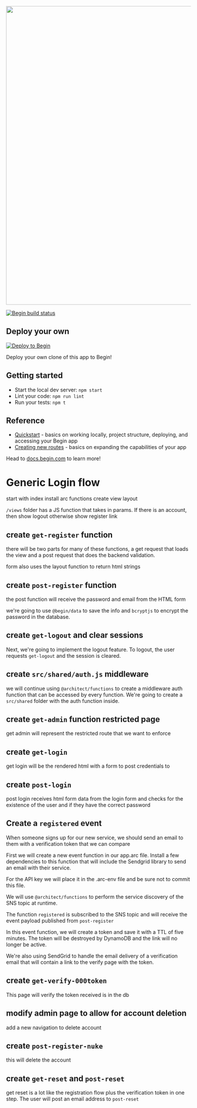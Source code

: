 <img src="https://static.begin.app/node-hello-world/readme-banner.png" width="813">

[![Begin build status](https://buildstatus.begin.app/run-s85/status.svg)](https://begin.com)

## Deploy your own

[![Deploy to Begin](https://static.begin.com/deploy-to-begin.svg)](https://begin.com/apps/create?template=https://github.com/begin-examples/node-hello-world)

Deploy your own clone of this app to Begin!

## Getting started

- Start the local dev server: `npm start`
- Lint your code: `npm run lint`
- Run your tests: `npm t`

## Reference

- [Quickstart](https://docs.begin.com/en/guides/quickstart/) - basics on working locally, project structure, deploying, and accessing your Begin app
- [Creating new routes](https://docs.begin.com/en/functions/creating-new-functions) - basics on expanding the capabilities of your app

Head to [docs.begin.com](https://docs.begin.com/) to learn more!

# Generic Login flow

start with index
install arc functions
create view layout

`/views` folder has a JS function that takes in params. If there is an account, then show logout otherwise show register link

## create `get-register` function
there will be two parts for many of these functions, a get request that loads the view and a post request that does the backend validation.

form also uses the layout function to return html strings

## create `post-register` function
the post function will receive the password and email from the HTML form

we're going to use `@begin/data` to save the info and `bcryptjs` to encrypt the password in the database.

## create `get-logout` and clear sessions
Next, we're going to implement the logout feature. To logout, the user requests `get-logout` and the session is cleared.

## create `src/shared/auth.js` middleware

we will continue using `@architect/functions` to create a middleware auth function that can be accessed by every function. We're going to create a `src/shared` folder with the auth function inside.


## create `get-admin` function restricted page
get admin will represent the restricted route that we want to enforce


## create `get-login`
get login will be the rendered html with a form to post credentials to

## create `post-login`

post login receives html form data from the login form and checks for the existence of the user and if they have the correct password

## Create a `registered` event

When someone signs up for our new service, we should send an email to them with a verification token that we can compare

First we will create a new event function in our app.arc file. Install a few dependencies to this function that will include the Sendgrid library to send an email with  their service.

For the API key we will place it in the .arc-env file and be sure not to commit this file.

We will use `@architect/functions` to perform the service discovery of the SNS topic at runtime.

The function `registered` is subscribed to the SNS topic and will receive the event payload published from `post-register`

In this event function, we will create a token and save it with a TTL of five minutes. The token will be destroyed by DynamoDB and the link will no longer be active.

We're also using SendGrid to handle the email delivery of a verification email that will contain a link to the verify page with the token.


## create `get-verify-000token`

This page will verify the token received is in the db

## modify admin page to allow for account deletion

add a new navigation to delete account

## create `post-register-nuke`

this will delete the account

## create `get-reset` and `post-reset`

get reset is a lot like the registration flow plus the verification token in one step. The user will post an email address to `post-reset`
